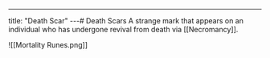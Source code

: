 ---
title: "Death Scar"
---# Death Scars
A strange mark that appears on an individual who has undergone revival from death via [[Necromancy]].

![[Mortality Runes.png]]